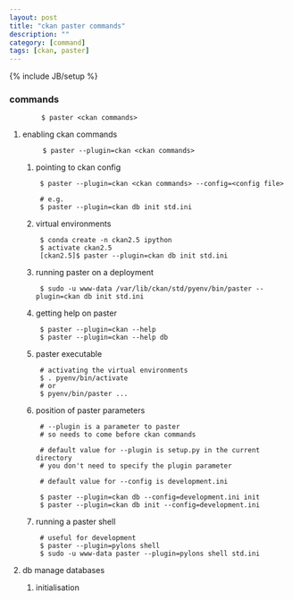 ```yaml
---
layout: post
title: "ckan paster commands"
description: ""
category: [command]
tags: [ckan, paster]
---
```

{% include JB/setup %}


### commands

			$ paster <ckan commands>

1. enabling ckan commands

			$ paster --plugin=ckan <ckan commands>

	1. pointing to ckan config

			$ paster --plugin=ckan <ckan commands> --config=<config file>

			# e.g.
			$ paster --plugin=ckan db init std.ini

	1. virtual environments

			$ conda create -n ckan2.5 ipython
			$ activate ckan2.5
			[ckan2.5]$ paster --plugin=ckan db init std.ini

	1. running paster on a deployment

			$ sudo -u www-data /var/lib/ckan/std/pyenv/bin/paster --plugin=ckan db init std.ini

	1. getting help on paster

			$ paster --plugin=ckan --help
			$ paster --plugin=ckan --help db

	1. paster executable

			# activating the virtual environments
			$ . pyenv/bin/activate
			# or
			$ pyenv/bin/paster ...

	1. position of paster parameters

			# --plugin is a parameter to paster
			# so needs to come before ckan commands

			# default value for --plugin is setup.py in the current directory
			# you don't need to specify the plugin parameter

			# default value for --config is development.ini

			$ paster --plugin=ckan db --config=development.ini init
			$ paster --plugin=ckan db init --config=development.ini

	1. running a paster shell

			# useful for development
			$ paster --plugin=pylons shell
			$ sudo -u www-data paster --plugin=pylons shell std.ini

1. db manage databases

	1. initialisation

			